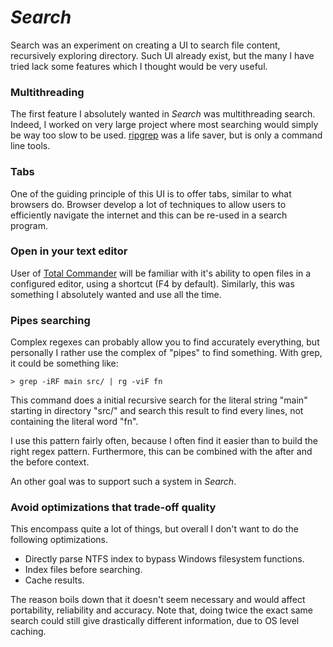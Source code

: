 # *Search*

Search was an experiment on creating a UI to search file content, recursively
exploring directory. Such UI already exist, but the many I have tried lack some
features which I thought would be very useful.

### Multithreading

The first feature I absolutely wanted in *Search* was multithreading search.
Indeed, I worked on very large project where most searching would simply be
way too slow to be used. [ripgrep](https://github.com/BurntSushi/ripgrep) was
a life saver, but is only a command line tools.

### Tabs

One of the guiding principle of this UI is to offer tabs, similar to what
browsers do. Browser develop a lot of techniques to allow users to efficiently
navigate the internet and this can be re-used in a search program.

### Open in your text editor

User of [Total Commander](https://www.ghisler.com/) will be familiar with it's
ability to open files in a configured editor, using a shortcut (F4 by default).
Similarly, this was something I absolutely wanted and use all the time.


### Pipes searching

Complex regexes can probably allow you to find accurately everything, but
personally I rather use the complex of "pipes" to find something. With grep,
it could be something like:
```
> grep -iRF main src/ | rg -viF fn
```
This command does a initial recursive search for the literal string "main"
starting in directory "src/" and search this result to find every lines, not
containing the literal word "fn".

I use this pattern fairly often, because I often find it easier than to build
the right regex pattern. Furthermore, this can be combined with the after and
the before context.

An other goal was to support such a system in *Search*.

### Avoid optimizations that trade-off quality

This encompass quite a lot of things, but overall I don't want to do the
following optimizations.
- Directly parse NTFS index to bypass Windows filesystem functions.
- Index files before searching.
- Cache results.

The reason boils down that it doesn't seem necessary and would affect
portability, reliability and accuracy. Note that, doing twice the exact
same search could still give drastically different information, due to
OS level caching.
